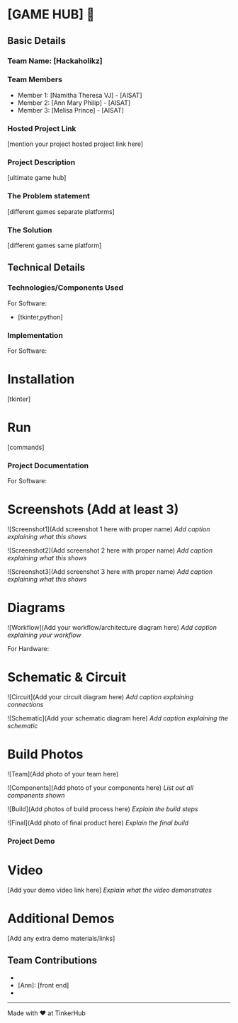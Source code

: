 # [GAME HUB] 🎯


## Basic Details
### Team Name: [Hackaholikz]


### Team Members
- Member 1: [Namitha Theresa VJ] - [AISAT]
- Member 2: [Ann Mary Philip] - [AISAT]
- Member 3: [Melisa Prince] - [AISAT]

### Hosted Project Link
[mention your project hosted project link here]

### Project Description
[ultimate game hub]

### The Problem statement
[different games separate platforms]

### The Solution
[different games same platform]

## Technical Details
### Technologies/Components Used
For Software:
- [tkinter,python]





### Implementation
For Software:
# Installation
[tkinter]

# Run
[commands]

### Project Documentation
For Software:

# Screenshots (Add at least 3)
![Screenshot1](Add screenshot 1 here with proper name)
*Add caption explaining what this shows*

![Screenshot2](Add screenshot 2 here with proper name)
*Add caption explaining what this shows*

![Screenshot3](Add screenshot 3 here with proper name)
*Add caption explaining what this shows*

# Diagrams
![Workflow](Add your workflow/architecture diagram here)
*Add caption explaining your workflow*

For Hardware:

# Schematic & Circuit
![Circuit](Add your circuit diagram here)
*Add caption explaining connections*

![Schematic](Add your schematic diagram here)
*Add caption explaining the schematic*

# Build Photos
![Team](Add photo of your team here)


![Components](Add photo of your components here)
*List out all components shown*

![Build](Add photos of build process here)
*Explain the build steps*

![Final](Add photo of final product here)
*Explain the final build*

### Project Demo
# Video
[Add your demo video link here]
*Explain what the video demonstrates*

# Additional Demos
[Add any extra demo materials/links]

## Team Contributions
- [Namitha]: [design]
- [Ann]: [front end]
- [Melisa]: [backend]

---
Made with ❤️ at TinkerHub
